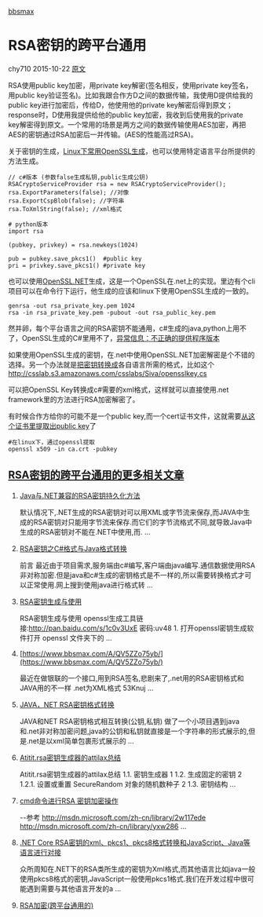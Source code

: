 [bbsmax](https://www.bbsmax.com/)

# RSA密钥的跨平台通用

chy710	2015-10-22 [原文](https://www.bbsmax.com/link/Wk9KUFpaNjJkdg==)

RSA使用public key加密，用private key解密(签名相反，使用private key签名，用public key验证签名)。比如我跟合作方D之间的数据传输，我使用D提供给我的public key进行加密后，传给D，他使用他的private key解密后得到原文；response时，D使用我提供给他的public key加密，我收到后使用我的private key解密得到原文。一个常用的场景是两方之间的数据传输使用AES加密，再把AES的密钥通过RSA加密后一并传输。(AES的性能高过RSA)。

关于密钥的生成，[Linux下常用OpenSSL生成](http://m.blog.csdn.net/blog/u012664888/40784095)，也可以使用特定语言平台所提供的方法生成。

```
// c#版本 (参数false生成私钥,public生成公钥)
RSACryptoServiceProvider rsa = new RSACryptoServiceProvider();
rsa.ExportParameters(false); //对像
rsa.ExportCspBlob(false); //字符串
rsa.ToXmlString(false); //xml格式
```

```
# python版本
import rsa

(pubkey, privkey) = rsa.newkeys(1024)

pub = pubkey.save_pkcs1()  #public key
pri = privkey.save_pkcs1() #private key
```

也可以使用[OpenSSL.NET](https://github.com/openssl-net/openssl-net)生成，这是一个OpenSSL在.net上的实现。里边有个cli 项目可以在命令行下运行，他生成的应该和linux下使用OpenSSL生成的一致的。

```
genrsa -out rsa_private_key.pem 1024
rsa -in rsa_private_key.pem -pubout -out rsa_public_key.pem
```

然并卵，每个平台语言之间的RSA密钥不能通用，c#生成的java,python上用不了，OpenSSL生成的C#里用不了，[异常信息：不正确的提供程序版本](http://segmentfault.com/q/1010000000254486)

如果使用OpenSSL生成的密钥，在.net中使用OpenSSL.NET加密解密是个不错的选择。另一个办法就是[把密钥转换成](http://www.nullskull.com/q/61768/rsa-between--net-and-openssl-question.aspx)各自语言所需的格式，比如这个<http://csslab.s3.amazonaws.com/csslabs/Siva/opensslkey.cs>

可以把OpenSSL Key转换成c#需要的xml格式，这样就可以直接使用.net framework里的方法进行RSA加密解密了。

有时候合作方给你的可能不是一个public key,而一个cert证书文件，这就需要[从这个证书里提取出public key](http://www.oschina.net/question/104733_113159)了

```
#在linux下，通过openssl提取
openssl x509 -in ca.crt -pubkey
```

## [RSA密钥的跨平台通用的更多相关文章](https://www.bbsmax.com/R/ZOJPZZ62dv/)

1. [Java与.NET兼容的RSA密钥持久化方法](https://www.bbsmax.com/A/x9J2ZyDnJ6/)

   默认情况下,.NET生成的RSA密钥对可以用XML或字节流来保存,而JAVA中生成的RSA密钥对只能用字节流来保存.而它们的字节流格式不同,就导致Java中生成的RSA密钥对不能在.NET中使用,而. ...

2. [RSA密钥之C#格式与Java格式转换](https://www.bbsmax.com/A/A7zg1lW54n/)

   前言 最近由于项目需求,服务端由c#编写,客户端由java编写.通信数据使用RSA非对称加密.但是java和c#生成的密钥格式是不一样的,所以需要转换格式才可以正常使用.网上搜到使用java进行格式转 ...

3. [RSA密钥生成与使用](https://www.bbsmax.com/A/kjdwXbjzNp/)

   RSA密钥生成与使用 openssl生成工具链接:http://pan.baidu.com/s/1c0v3UxE 密码:uv48 1. 打开openssl密钥生成软件打开 openssl 文件夹下的  ...

4. [https://www.bbsmax.com/A/QV5ZZo75yb/](https://www.bbsmax.com/A/QV5ZZo75yb/)

   最近在做银联的一个接口,用到RSA签名,悲剧来了,.net用的RSA密钥格式和JAVA用的不一样 .net为XML格式 <RSAKeyValue><Modulus>53Knuj ...

5. [JAVA，NET RSA密钥格式转换](https://www.bbsmax.com/A/Gkz1opLg5R/)

   JAVA和NET RSA密钥格式相互转换(公钥,私钥) 做了一个小项目遇到java和.net非对称加密问题,java的公钥和私钥就直接是一个字符串的形式展示的,但是.net是以xml简单包裹形式展示的 ...

6. [Atitit.rsa密钥生成器的attilax总结](https://www.bbsmax.com/A/A7zgvW6Pd4/)

   Atitit.rsa密钥生成器的attilax总结 1.1. 密钥生成器 1 1.2. 生成固定的密钥 2 1.2.1. 设置或重置 SecureRandom 对象的随机数种子 2 1.3. 密钥结构 ...

7. [cmd命令进行RSA 密钥加密操作](https://www.bbsmax.com/A/pRdBrO41dn/)

   --参考 http://msdn.microsoft.com/zh-cn/library/2w117ede http://msdn.microsoft.com/zh-cn/library/yxw286 ...

8. [.NET Core RSA密钥的xml、pkcs1、pkcs8格式转换和JavaScript、Java等语言进行对接](https://www.bbsmax.com/A/o75NXA9ezW/)

   众所周知在.NET下的RSA类所生成的密钥为Xml格式,而其他语言比如java一般使用pkcs8格式的密钥,JavaScript一般使用pkcs1格式.我们在开发过程中很可能遇到需要与其他语言开发的a ...

9. [RSA加密(跨平台通用的)](https://www.bbsmax.com/A/kPzOGPW7zx/)